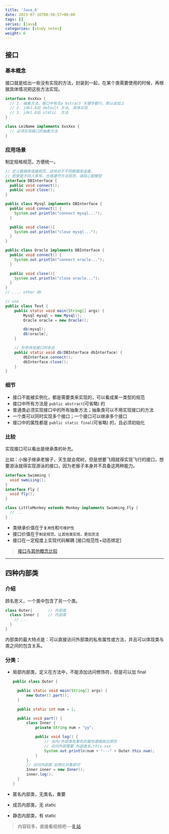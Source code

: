 ```yaml
---
title: 'Java_6'
date: 2023-07-16T08:50:57+08:00
tags: []
series: [java]
categories: [study notes]
weight: 6
---
```


## 接口

### 基本概念

接口就是给出一些没有实现的方法，封装到一起，在某个类需要使用的时候，再根据具体情况把这些方法实现。

```java
interface XxxXxx {
  // 1. 抽象方法，接口中有无a bstract 关键字都行，默认会加上
  // 2. jdk1.8后 default 方法, 具体实现
  // 3. jdk1.8后 static  方法
}

class LeiName implements XxxXxx {
  // 必须实现接口的抽象方法
}
```

### 应用场景

制定规格规范，方便统一。

```java
// 定义数据库连接规范，这样对于不同数据库连接，
// 即使是不同人来写，也得遵守方法规范，减轻心智模型
interface DBInterface {
  public void connect();
  public void close();
}

public class Mysql implements DBInterface {
  public void connect() {
    System.out.println("connect mysql...");
  }

  public void close(){
    System.out.println("close mysql...");
  }
}

public class Oracle implements DBInterface {
  public void connect() {
    System.out.println("connect oracle...");
  }

  public void close(){
    System.out.println("close oracle...");
  }
}
// .... other db

// use
public class Test {
    public static void main(String[] args) {
        Mysql mysql = new Mysql();
        Oracle oracle = new Oracle();

        db(mysql);
        db(oracle);
    }

    // 形参体现接口的多态
    public static void db(DBInterface dbInterface) {
        dbInterface.connect();
        dbInterface.close();
    }
}
```

### 细节

- 接口不能被实例化，都是需要类来实现的，可以看成某一类型的规范
- 接口中所有方法是 `public abstract`(可省略) 的
- 普通类必须实现接口中的所有抽象方法；抽象类可以不用实现接口的方法
- 一个类可以同时实现多个接口；一个接口可以继承多个接口
- 接口中的属性都是 `public static final`(可省略) 的，且必须初始化

### 比较

实现接口可以看出是继承类的补充。

比如：小猴子继承老猴子，天生就会爬树，但是想要飞翔就得实现飞行的接口，想要游泳就得实现游泳的接口，因为老猴子本身并不具备这两种能力。

```java
interface Swimming {
  void swmiiing();
}
interface Fly {
  void fly();
}

class LittleMonkey extends Monkey implements Swimming,Fly {
  // ...
}
```

- 类继承价值在于`复用性`和`可维护性`
- 接口价值在于`制定规范，让其他类实现，更加灵活`
- 接口在一定程度上实现代码解耦 [接口规范性+动态绑定]

> [接口与其他概念比较](https://www.runoob.com/java/java-interfaces.html)

---

## 四种内部类

### 介绍

顾名思义，一个类中包含了另一个类。

```java
class Outer{       // 外部类
  class Inner {    // 内部类
    // ...
  }
}
```

内部类的最大特点是：可以直接访问外部类的私有属性或方法，并且可以体现类与类之间的包含关系。

### 分类：

- 局部内部类，定义在方法中，不能添加访问修饰符，但是可以加 final

  ```java
  public class Outer {

    public static void main(String[] args) {
        new Outer().part();
    }

    public static int num = 1;

    public void part() {
        class Inner {
            private String num = "yy";

            public void log() {
                // 当内/外部类有重名的属性遵循就近原则
                // 访问外部需要 外部类名.this.xxx
                System.out.println(num + "---" + Outer.this.num);
            }
        }
        // 访问内部类 实例化对象即可
        Inner inner = new Inner();
        inner.log();
    }
  }
  ```

- 匿名内部类，无类名，重要
- 成员内部类，无 static
- 静态内部类，有 static

> 内容较多，直接看视频吧---[B 站](https://www.bilibili.com/video/BV1fh411y7R8/?p=414&spm_id_from=pageDriver&vd_source=fbca740e2a57caf4d6e7c18d1010346e)

